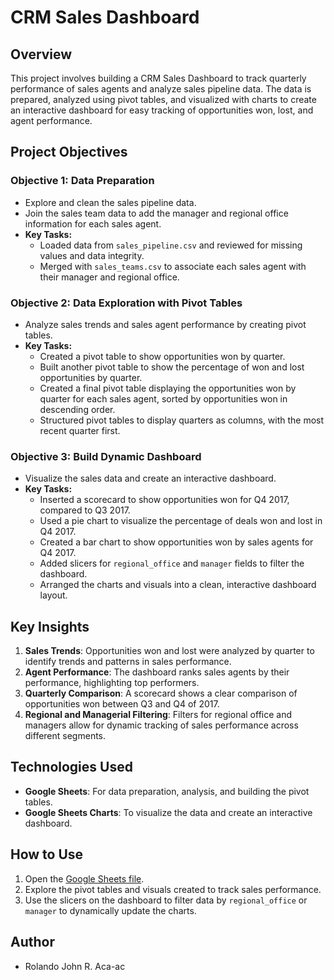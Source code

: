 # CRM Sales Dashboard

## Overview
This project involves building a CRM Sales Dashboard to track quarterly performance of sales agents and analyze sales pipeline data. The data is prepared, analyzed using pivot tables, and visualized with charts to create an interactive dashboard for easy tracking of opportunities won, lost, and agent performance.

## Project Objectives

### Objective 1: Data Preparation
- Explore and clean the sales pipeline data.
- Join the sales team data to add the manager and regional office information for each sales agent.
- **Key Tasks:**
  - Loaded data from `sales_pipeline.csv` and reviewed for missing values and data integrity.
  - Merged with `sales_teams.csv` to associate each sales agent with their manager and regional office.

### Objective 2: Data Exploration with Pivot Tables
- Analyze sales trends and sales agent performance by creating pivot tables.
- **Key Tasks:**
  - Created a pivot table to show opportunities won by quarter.
  - Built another pivot table to show the percentage of won and lost opportunities by quarter.
  - Created a final pivot table displaying the opportunities won by quarter for each sales agent, sorted by opportunities won in descending order.
  - Structured pivot tables to display quarters as columns, with the most recent quarter first.

### Objective 3: Build Dynamic Dashboard
- Visualize the sales data and create an interactive dashboard.
- **Key Tasks:**
  - Inserted a scorecard to show opportunities won for Q4 2017, compared to Q3 2017.
  - Used a pie chart to visualize the percentage of deals won and lost in Q4 2017.
  - Created a bar chart to show opportunities won by sales agents for Q4 2017.
  - Added slicers for `regional_office` and `manager` fields to filter the dashboard.
  - Arranged the charts and visuals into a clean, interactive dashboard layout.

## Key Insights
1. **Sales Trends**: Opportunities won and lost were analyzed by quarter to identify trends and patterns in sales performance.
2. **Agent Performance**: The dashboard ranks sales agents by their performance, highlighting top performers.
3. **Quarterly Comparison**: A scorecard shows a clear comparison of opportunities won between Q3 and Q4 of 2017.
4. **Regional and Managerial Filtering**: Filters for regional office and managers allow for dynamic tracking of sales performance across different segments.

## Technologies Used
- **Google Sheets**: For data preparation, analysis, and building the pivot tables.
- **Google Sheets Charts**: To visualize the data and create an interactive dashboard.

## How to Use
1. Open the [Google Sheets file](https://docs.google.com/spreadsheets/d/1_1L0qyeObHyCa2hGQHHXYQirksXnHeQFkxWgAhNbuv8/edit?usp=sharing).
2. Explore the pivot tables and visuals created to track sales performance.
3. Use the slicers on the dashboard to filter data by `regional_office` or `manager` to dynamically update the charts.

## Author
- Rolando John R. Aca-ac
